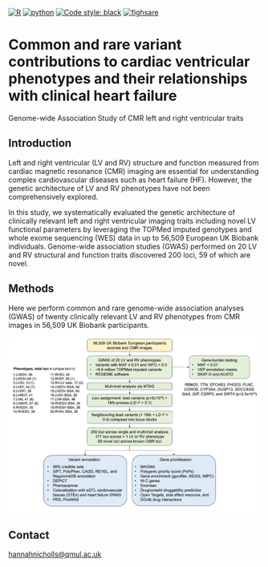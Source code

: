 [![R](https://img.shields.io/badge/-script-276DC3.svg?style=flat&logo=R)](https://cran.r-project.org)
[![python](https://img.shields.io/badge/Python-3.9-3776AB.svg?style=flat&logo=python&logoColor=white)](https://www.python.org)
[![Code style: black](https://img.shields.io/badge/code%20style-black-000000.svg)](https://github.com/psf/black)
[![fighsare](https://img.shields.io/badge/FigShare-DOI:00.0000/-556472?logo=figshare&logoColor=white)]()
# Common and rare variant contributions to cardiac ventricular phenotypes and their relationships with clinical heart failure

Genome-wide Association Study of CMR left and right ventricular traits

## Introduction

 Left and right ventricular (LV and RV) structure and function measured from cardiac magnetic resonance (CMR) imaging are essential for understanding complex cardiovascular diseases such as heart failure (HF). However, the genetic architecture of LV and RV phenotypes have not been comprehensively explored. 

 In this study, we systematically evaluated the genetic architecture of clinically relevant left and right ventricular imaging traits including novel LV functional parameters by leveraging the TOPMed imputed genotypes and whole exome sequencing (WES) data in up to 56,509 European UK Biobank individuals. Genome-wide association studies (GWAS) performed on 20 LV and RV structural and function traits discovered 200 loci, 59 of which are novel. 

## Methods

Here we perform common and rare genome-wide association analyses (GWAS) of twenty clinically relevant LV and RV phenotypes from CMR images in 56,509 UK Biobank participants.

![Study Design](docs/Study_Desgin.png)


## Contact

hannahnicholls@qmul.ac.uk